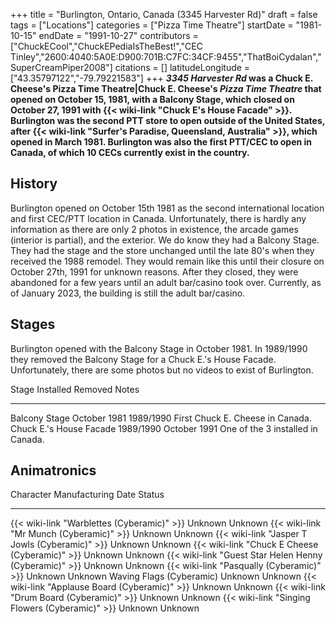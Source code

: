 +++
title = "Burlington, Ontario, Canada (3345 Harvester Rd)"
draft = false
tags = ["Locations"]
categories = ["Pizza Time Theatre"]
startDate = "1981-10-15"
endDate = "1991-10-27"
contributors = ["ChuckECool","ChuckEPediaIsTheBest!","CEC Tinley","2600:4040:5A0E:D900:701B:C7FC:34CF:9455","ThatBoiCydalan","SuperCreamPiper2008"]
citations = []
latitudeLongitude = ["43.35797122","-79.79221583"]
+++
***3345 Harvester Rd* was a Chuck E. Cheese's Pizza Time Theatre|Chuck E. Cheese's *Pizza Time Theatre* that opened on October 15, 1981, with a Balcony Stage, which closed on October 27, 1991 with {{< wiki-link "Chuck E's House Facade" >}}.
Burlington was the second PTT store to open outside of the United States, after {{< wiki-link "Surfer's Paradise, Queensland, Australia" >}}, which opened in March 1981. Burlington was also the first PTT/CEC to open in Canada, of which 10 CECs currently exist in the country.**

## History

Burlington opened on October 15th 1981 as the second international location and first CEC/PTT location in Canada. Unfortunately, there is hardly any information as there are only 2 photos in existence, the arcade games (interior is partial), and the exterior. We do know they had a Balcony Stage. They had the stage and the store unchanged until the late 80's when they received the 1988 remodel. They would remain like this until their closure on October 27th, 1991 for unknown reasons. After they closed, they were abandoned for a few years until an adult bar/casino took over. Currently, as of January 2023, the building is still the adult bar/casino.

## Stages

Burlington opened with the Balcony Stage in October 1981. In 1989/1990 they removed the Balcony Stage for a Chuck E.'s House Facade. Unfortunately, there are some photos but no videos to exist of Burlington.

  Stage                      Installed      Removed        Notes
  -------------------------- -------------- -------------- -----------------------------------
  Balcony Stage              October 1981   1989/1990      First Chuck E. Cheese in Canada.
  Chuck E.'s House Facade   1989/1990      October 1991   One of the 3 installed in Canada.

## Animatronics

  Character                                                    Manufacturing Date   Status
  ------------------------------------------------------------ -------------------- ---------
  {{< wiki-link "Warblettes (Cyberamic)" >}}               Unknown              Unknown
  {{< wiki-link "Mr Munch (Cyberamic)" >}}                 Unknown              Unknown
  {{< wiki-link "Jasper T Jowls (Cyberamic)" >}}           Unknown              Unknown
  {{< wiki-link "Chuck E Cheese (Cyberamic)" >}}           Unknown              Unknown
  {{< wiki-link "Guest Star Helen Henny (Cyberamic)" >}}   Unknown              Unknown
  {{< wiki-link "Pasqually (Cyberamic)" >}}                Unknown              Unknown
  Waving Flags (Cyberamic)                                     Unknown              Unknown
  {{< wiki-link "Applause Board (Cyberamic)" >}}           Unknown              Unknown
  {{< wiki-link "Drum Board (Cyberamic)" >}}               Unknown              Unknown
  {{< wiki-link "Singing Flowers (Cyberamic)" >}}          Unknown              Unknown
